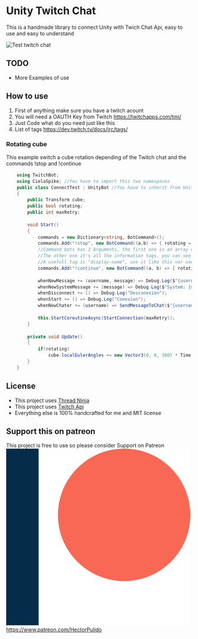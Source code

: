 # Unity Twitch Chat 
This is a handmade library to connect Unity with Twich Chat Api, easy to use and easy to understand

![Test twitch chat](/Images/Test.gif)<br/>

## TODO
* More Examples of use

## How to use
1. First of anything make sure you have a twitch acount 
2. You will need a OAUTH Key from Twitch https://twitchapps.com/tmi/
3. Just Code what do you need just like this
4. List of tags https://dev.twitch.tv/docs/irc/tags/

### Rotating cube
This example switch a cube rotation depending of the Twitch chat and the commands !stop and !continue
```C#
    using TwitchBot;
    using CielaSpike; //You have to import this two namespaces
    public class ConnectTest : UnityBot //You have to inherit from UnityBot
    {
        public Transform cube;
        public bool rotating;
        public int maxRetry;

        void Start()
        {
            commands = new Dictionary<string, BotCommand>();
            commands.Add("!stop", new BotCommand((a,b) => { rotating = false; })); 
            //Command bots has 2 Arguments, the first one is an array of arguments, its basically a list of words after the command
            //The other one it's all the information tags, you can see all tag list above in #how to use
            //A usefull tag is "display-name", use it like this var username = b["display-name"].ToLower();
            commands.Add("!continue", new BotCommand((a, b) => { rotating = true; }));

            whenNewMessage += (username, message) => Debug.Log($"{username}: {message}");
            whenNewSystemMessage += (message) => Debug.Log($"System: {message}");
            whenDisconnect += () => Debug.Log("Desconexion");
            whenStart += () => Debug.Log("Conexion");
            whenNewChater += (username) => SendMessageToChat($"{username}, bienvenido al stream!");

            this.StartCoroutineAsync(StartConnection(maxRetry));
        }

        private void Update()
        {
            if(rotating)
                cube.localEulerAngles += new Vector3(0, 0, 360) * Time.deltaTime;
        }
    }
```

## License
* This project uses [Thread Ninja](https://assetstore.unity.com/packages/tools/thread-ninja-multithread-coroutine-15717)
* This project uses [Twitch Api](https://dev.twitch.tv/docs/irc/#step-1-setup)
* Everything else is 100% handcrafted for me and MIT license

## Support this on patreon
This project is free to use so please consider Support on Patreon<br/>
![Please consider support on patreon](/Images/Patreon.png)<br/>
https://www.patreon.com/HectorPulido
